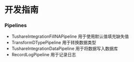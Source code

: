# 开发指南

### Pipelines

- TushareIntegrationFillNAPipeline 用于使用默认值填充缺失值
- TransformDTypePipeline 用于转换数据类型
- TushareIntegrationDataPipeline 用于将数据写入数据库
- RecordLogPipeline 用于记录日志

